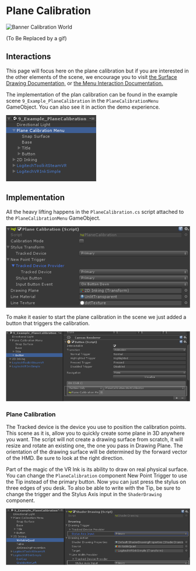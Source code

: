 # Plane Calibration

![Banner Calibration World](../Images/Toolkit/PlaneCalibration/Banner_CalibrationWorld.gif)

(To Be Replaced by a gif)

## Interactions

This page will focus here on the plane calibration but if you are interested in the other elements of the scene, we encourage you to visit [the Surface Drawing Documentation,](SurfaceDrawing.md) or [the Menu Interaction Documentation.](menuInteraction.md)

The implementation of the plan calibration can be found in the example scene `9_Example_PlaneCalibration` in the `PlaneCalibrationMenu` GameObject.
You can also see it in action the demo experience.

![Hierarchy Calibration Interaction](../Images/Toolkit/PlaneCalibration/Hierarchy_CalibrationInteraction.png)

## Implementation

All the heavy lifting happens in the `PlaneCalibration.cs` script attached to the `PlaneCalibrationMenu` GameObject.

![Inspector Plane Calibration](../Images/Toolkit/PlaneCalibration/Inspector_PlaneCalibration.png)

To make it easier to start the plane calibration in the scene we just added a button that triggers the calibration.

![Inspector Calibration Button](../Images/Toolkit/PlaneCalibration/Inspector_CalibrationButton.png)

### Plane Calibration

The Tracked device is the device you use to position the calibration points. This scene as it is, allow you to quickly create some plane in 3D anywhere you want. The script will not create a drawing surface from scratch, it will resize and rotate an existing one, the one you pass in Drawing Plane. The orientation of the drawing surface will be determined by the forward vector of the HMD. Be sure to look at the right direction.

Part of the magic of the VR Ink is its ability to draw on real physical surface. You can change the `PlaneCalibration` component New Point Trigger to use the Tip instead of the primary button. Now you can just press the stylus on three edges of you desk. To also be able to write with the Tip, be sure to change the trigger and the Stylus Axis input in the `ShaderDrawing` component.

![Inspector Shader Drawing](../Images/Toolkit/PlaneCalibration/Inspector_ShaderDrawing.png)





